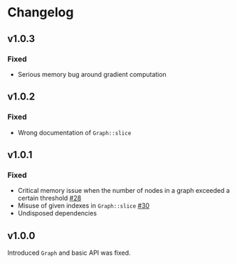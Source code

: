 # Changelog

## v1.0.3
### Fixed
- Serious memory bug around gradient computation

## v1.0.2
### Fixed
- Wrong documentation of `Graph::slice`

## v1.0.1
### Fixed
- Critical memory issue when the number of nodes in a graph exceeded a certain threshold [#28](https://github.com/raskr/rust-autograd/issues/28)
- Misuse of given indexes in `Graph::slice` [#30](https://github.com/raskr/rust-autograd/pull/30)
- Undisposed dependencies

## v1.0.0
Introduced `Graph` and basic API was fixed.
